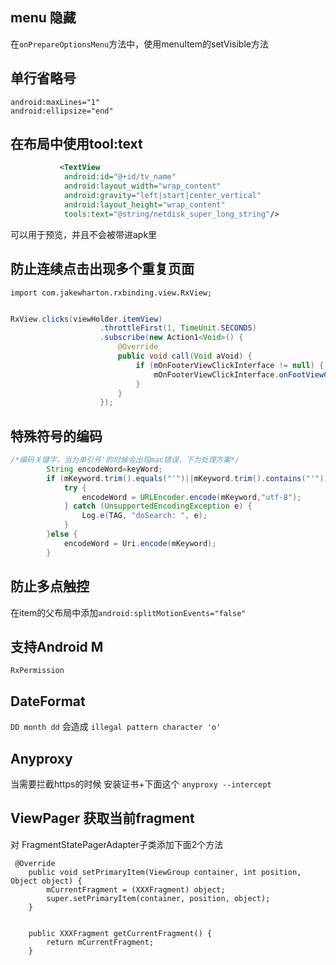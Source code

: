 ## menu 隐藏 
在`onPrepareOptionsMenu`方法中，使用menuItem的setVisible方法

## 单行省略号

```
android:maxLines="1"
android:ellipsize="end"
```
## 在布局中使用tool:text
```xml
           <TextView
            android:id="@+id/tv_name"
            android:layout_width="wrap_content"
            android:gravity="left|start|center_vertical"
            android:layout_height="wrap_content"
            tools:text="@string/netdisk_super_long_string"/>
```
可以用于预览，并且不会被带进apk里

## 防止连续点击出现多个重复页面
`import com.jakewharton.rxbinding.view.RxView;`

```java

RxView.clicks(viewHolder.itemView)
                    .throttleFirst(1, TimeUnit.SECONDS)
                    .subscribe(new Action1<Void>() {
                        @Override
                        public void call(Void aVoid) {
                            if (mOnFooterViewClickInterface != null) {
                                mOnFooterViewClickInterface.onFootViewClickLintener();
                            }
                        }
                    });
```
## 特殊符号的编码
```java
/*编码关键字，当为单引号'的时候会出现mac错误，下为处理方案*/
        String encodeWord=keyWord;
        if (mKeyword.trim().equals("'")||mKeyword.trim().contains("'")){
            try {
                encodeWord = URLEncoder.encode(mKeyword,"utf-8");
            } catch (UnsupportedEncodingException e) {
                Log.e(TAG, "doSearch: ", e);
            }
        }else {
            encodeWord = Uri.encode(mKeyword);
        }
```
## 防止多点触控

在item的父布局中添加`android:splitMotionEvents="false"`

## 支持Android M
`RxPermission`

## DateFormat
`DD month dd` 会造成 `illegal pattern character 'o'`

## Anyproxy
当需要拦截https的时候
安装证书+下面这个
`anyproxy --intercept`

## ViewPager 获取当前fragment
对 FragmentStatePagerAdapter子类添加下面2个方法
```
 @Override  
    public void setPrimaryItem(ViewGroup container, int position, Object object) {  
        mCurrentFragment = (XXXFragment) object;  
        super.setPrimaryItem(container, position, object);  
    }  
  
  
    public XXXFragment getCurrentFragment() {  
        return mCurrentFragment;  
    } 
```
